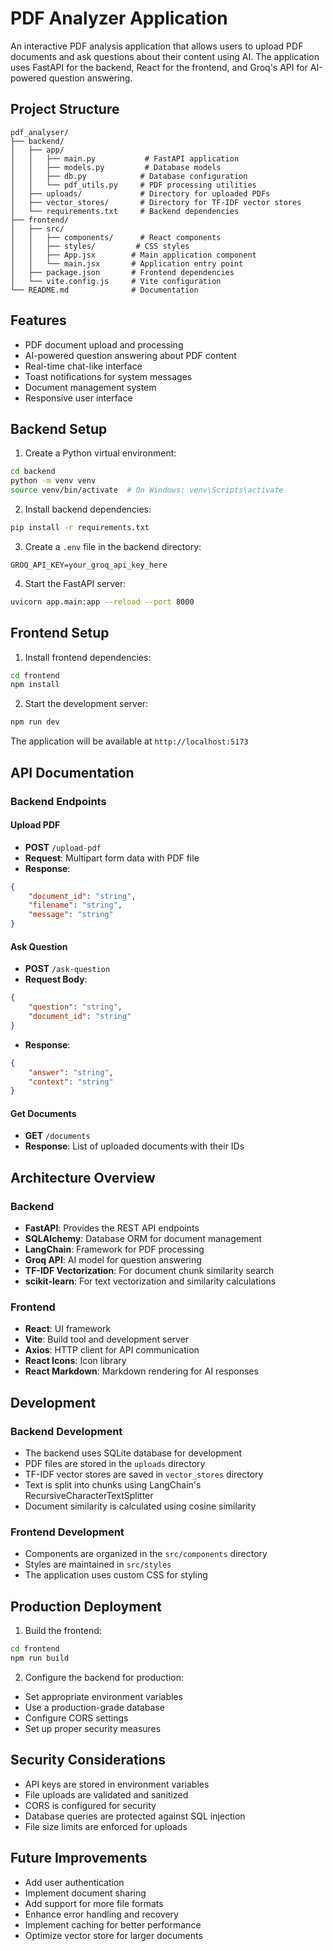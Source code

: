 # PDF Analyzer Application

An interactive PDF analysis application that allows users to upload PDF documents and ask questions about their content using AI. The application uses FastAPI for the backend, React for the frontend, and Groq's API for AI-powered question answering.

## Project Structure
```
pdf_analyser/
├── backend/
│   ├── app/
│   │   ├── main.py           # FastAPI application
│   │   ├── models.py         # Database models
│   │   ├── db.py            # Database configuration
│   │   └── pdf_utils.py     # PDF processing utilities
│   ├── uploads/             # Directory for uploaded PDFs
│   ├── vector_stores/       # Directory for TF-IDF vector stores
│   └── requirements.txt     # Backend dependencies
├── frontend/
│   ├── src/
│   │   ├── components/      # React components
│   │   ├── styles/         # CSS styles
│   │   ├── App.jsx        # Main application component
│   │   └── main.jsx       # Application entry point
│   ├── package.json       # Frontend dependencies
│   └── vite.config.js     # Vite configuration
└── README.md              # Documentation
```

## Features

- PDF document upload and processing
- AI-powered question answering about PDF content
- Real-time chat-like interface
- Toast notifications for system messages
- Document management system
- Responsive user interface

## Backend Setup

1. Create a Python virtual environment:
```bash
cd backend
python -m venv venv
source venv/bin/activate  # On Windows: venv\Scripts\activate
```

2. Install backend dependencies:
```bash
pip install -r requirements.txt
```

3. Create a `.env` file in the backend directory:
```
GROQ_API_KEY=your_groq_api_key_here
```

4. Start the FastAPI server:
```bash
uvicorn app.main:app --reload --port 8000
```

## Frontend Setup

1. Install frontend dependencies:
```bash
cd frontend
npm install
```

2. Start the development server:
```bash
npm run dev
```

The application will be available at `http://localhost:5173`

## API Documentation

### Backend Endpoints

#### Upload PDF
- **POST** `/upload-pdf`
- **Request**: Multipart form data with PDF file
- **Response**: 
```json
{
    "document_id": "string",
    "filename": "string",
    "message": "string"
}
```

#### Ask Question
- **POST** `/ask-question`
- **Request Body**:
```json
{
    "question": "string",
    "document_id": "string"
}
```
- **Response**:
```json
{
    "answer": "string",
    "context": "string"
}
```

#### Get Documents
- **GET** `/documents`
- **Response**: List of uploaded documents with their IDs

## Architecture Overview

### Backend
- **FastAPI**: Provides the REST API endpoints
- **SQLAlchemy**: Database ORM for document management
- **LangChain**: Framework for PDF processing
- **Groq API**: AI model for question answering
- **TF-IDF Vectorization**: For document chunk similarity search
- **scikit-learn**: For text vectorization and similarity calculations

### Frontend
- **React**: UI framework
- **Vite**: Build tool and development server
- **Axios**: HTTP client for API communication
- **React Icons**: Icon library
- **React Markdown**: Markdown rendering for AI responses

## Development

### Backend Development
- The backend uses SQLite database for development
- PDF files are stored in the `uploads` directory
- TF-IDF vector stores are saved in `vector_stores` directory
- Text is split into chunks using LangChain's RecursiveCharacterTextSplitter
- Document similarity is calculated using cosine similarity

### Frontend Development
- Components are organized in the `src/components` directory
- Styles are maintained in `src/styles`
- The application uses custom CSS for styling

## Production Deployment

1. Build the frontend:
```bash
cd frontend
npm run build
```

2. Configure the backend for production:
- Set appropriate environment variables
- Use a production-grade database
- Configure CORS settings
- Set up proper security measures

## Security Considerations

- API keys are stored in environment variables
- File uploads are validated and sanitized
- CORS is configured for security
- Database queries are protected against SQL injection
- File size limits are enforced for uploads

## Future Improvements

- Add user authentication
- Implement document sharing
- Add support for more file formats
- Enhance error handling and recovery
- Implement caching for better performance
- Optimize vector store for larger documents
``` 